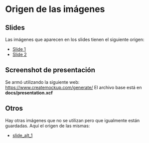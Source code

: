 # Origen de las imágenes

## Slides

Las imágenes que aparecen en los slides tienen el siguiente origen:
- [Slide 1](https://www.istockphoto.com/es/foto/hombre-abre-las-puertas-traseras-de-la-furgoneta-de-reparto-gm1168548996-322692493)
- [Slide 2](https://www.istockphoto.com/es/foto/blanco-transportador-conducir-dentro-de-la-ciudad-gm1096425362-294398227)

## Screenshot de presentación

Se armó utilizando la siguiente web: https://www.createmockup.com/generate/
El archivo base está en **docs/presentation.xcf**

## Otros

Hay otras imágenes que no se utilizan pero que igualmente están guardadas.
Aquí el origen de las mismas:
- [slide_alt_1](https://www.istockphoto.com/es/foto/minivan-blanco-en-la-carretera-en-el-transporte-de-furgonetas-de-entrada-gm1219781834-356912181)
